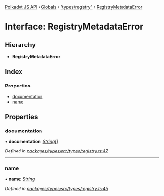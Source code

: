 [Polkadot JS API](../README.md) › [Globals](../globals.md) › ["types/registry"](../modules/_types_registry_.md) › [RegistryMetadataError](_types_registry_.registrymetadataerror.md)

# Interface: RegistryMetadataError

## Hierarchy

* **RegistryMetadataError**

## Index

### Properties

* [documentation](_types_registry_.registrymetadataerror.md#documentation)
* [name](_types_registry_.registrymetadataerror.md#name)

## Properties

###  documentation

• **documentation**: *[String](../classes/_primitive_text_.text.md#static-string)[]*

*Defined in [packages/types/src/types/registry.ts:47](https://github.com/polkadot-js/api/blob/aee09c48b9/packages/types/src/types/registry.ts#L47)*

___

###  name

• **name**: *[String](../classes/_primitive_text_.text.md#static-string)*

*Defined in [packages/types/src/types/registry.ts:45](https://github.com/polkadot-js/api/blob/aee09c48b9/packages/types/src/types/registry.ts#L45)*
